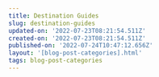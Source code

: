 ```yaml
---
title: Destination Guides
slug: destination-guides
updated-on: '2022-07-23T08:21:54.511Z'
created-on: '2022-07-23T08:21:54.511Z'
published-on: '2022-07-24T10:47:12.656Z'
layout: '[blog-post-categories].html'
tags: blog-post-categories
---
```




